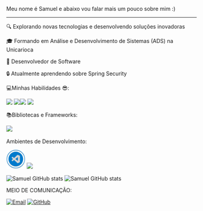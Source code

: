 Meu nome é Samuel e abaixo vou falar mais um pouco sobre mim :)
_________________________________________________________________________________________

🔍 Explorando novas tecnologias e desenvolvendo soluções inovadoras 

🎓 Formando em Análise e Desenvolvimento de Sistemas (ADS) na Unicarioca

💼 Desenvolvedor de Software

🔒 Atualmente aprendendo sobre Spring Security

💻Minhas Habilidades 😎:

<img width="50px" src="https://cdn.jsdelivr.net/gh/devicons/devicon@latest/icons/java/java-original.svg" /> <img width="50px"  src="https://cdn.jsdelivr.net/gh/devicons/devicon@latest/icons/html5/html5-original-wordmark.svg" /><img  width="50px" src="https://cdn.jsdelivr.net/gh/devicons/devicon@latest/icons/css3/css3-original-wordmark.svg" />   <img width="50px" src="https://cdn.jsdelivr.net/gh/devicons/devicon@latest/icons/mysql/mysql-original.svg" />
          
          

📚Bibliotecas e Frameworks:

<img width="45px" src="https://cdn.jsdelivr.net/gh/devicons/devicon@latest/icons/spring/spring-original.svg" />
          




Ambientes de Desenvolvimento:

<img width="50px" src="https://github.com/Pedro-Murilo/icons-for-readme/blob/main/.github/vscode-icon.svg" alt="VSCode Icon" />
<img  width="50px" src="https://cdn.jsdelivr.net/gh/devicons/devicon@latest/icons/eclipse/eclipse-original.svg" />
          

![Samuel GitHub stats](https://github-readme-stats.vercel.app/api?username=SamuelSantos20&show_icons=true&theme=aura)     ![Samuel GitHub stats](https://github-readme-stats.vercel.app/api/top-langs/?username=SamuelSantos20&layout=compact&theme=vision-friendly-dark)

MEIO DE COMUNICAÇÃO:

[![Email](https://img.shields.io/badge/Email-blue?style=for-the-badge&logo=gmail)](mailto:samuelfamilia377@gmail.com)  [![GitHub](https://img.shields.io/badge/GitHub-181717?style=for-the-badge&logo=github&logoColor=white)](https://github.com/SamuelSantos20)










